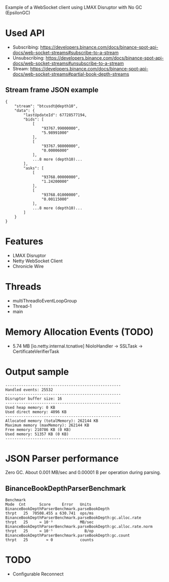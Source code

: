 Example of a WebSocket client using LMAX Disruptor with No GC (EpsilonGC)

# Used API
- Subscribing: https://developers.binance.com/docs/binance-spot-api-docs/web-socket-streams#subscribe-to-a-stream
- Unsubscribing: https://developers.binance.com/docs/binance-spot-api-docs/web-socket-streams#unsubscribe-to-a-stream
- Stream: https://developers.binance.com/docs/binance-spot-api-docs/web-socket-streams#partial-book-depth-streams

## Stream frame JSON example
```
{
    "stream": "btcusdt@depth10",
    "data": {
        "lastUpdateId": 67728577194,
        "bids": [
            [
                "93767.99000000",
                "5.98991000"
            ],
            [
                "93767.98000000",
                "0.00006000"
            ],
            ...8 more (depth10)...
        ],
        "asks": [
            [
                "93768.00000000",
                "1.24200000"
            ],
            [
                "93768.01000000",
                "0.00115000"
            ],
            ...8 more (depth10)...
        ]
    }
}
```

# Features
- LMAX Disruptor
- Netty WebSocket Client
- Chronicle Wire

# Threads
- multiThreadIoEventLoopGroup
- Thread-1
- main

# Memory Allocation Events (TODO)
- 5.74 MB [io.netty.internal.tcnative] NioIoHandler -> SSLTask -> CertificateVerifierTask

# Output sample
```
---------------------------------------------------
Handled events: 25532
---------------------------------------------------
Disruptor buffer size: 16
---------------------------------------------------
Used heap memory: 0 KB
Used direct memory: 4096 KB
---------------------------------------------------
Allocated memory (totalMemory): 262144 KB
Maximum memory (maxMemory): 262144 KB
Free memory: 210786 KB (0 KB)
Used memory: 51357 KB (0 KB)
---------------------------------------------------
```

# JSON Parser performance
Zero GC.
About 0.001 MB/sec and 0.00001 B per operation during parsing.

## BinanceBookDepthParserBenchmark
```
Benchmark                                                           Mode  Cnt      Score     Error   Units
BinanceBookDepthParserBenchmark.parseBookDepth                     thrpt   25  70508.455 ± 630.741  ops/ms
BinanceBookDepthParserBenchmark.parseBookDepth:gc.alloc.rate       thrpt   25     ≈ 10⁻³            MB/sec
BinanceBookDepthParserBenchmark.parseBookDepth:gc.alloc.rate.norm  thrpt   25     ≈ 10⁻⁵              B/op
BinanceBookDepthParserBenchmark.parseBookDepth:gc.count            thrpt   25        ≈ 0            counts
```

# TODO
- Configurable Reconnect
